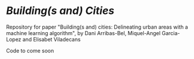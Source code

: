 # *Building(s and) Cities*

Repository for paper "Building(s and) cities: Delineating urban areas with a machine learning algorithm", by Dani Arribas-Bel, Miquel-Angel Garcia-Lopez and Elisabet Viladecans

Code to come soon
